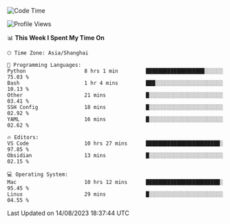 <!--START_SECTION:waka-->
![Code Time](http://img.shields.io/badge/Code%20Time-137%20hrs%2029%20mins-blue)

![Profile Views](http://img.shields.io/badge/Profile%20Views-24-blue)

📊 **This Week I Spent My Time On** 

```text
🕑︎ Time Zone: Asia/Shanghai

💬 Programming Languages: 
Python                   8 hrs 1 min         ███████████████████░░░░░░   75.03 % 
Bash                     1 hr 4 mins         ███░░░░░░░░░░░░░░░░░░░░░░   10.13 % 
Other                    21 mins             █░░░░░░░░░░░░░░░░░░░░░░░░   03.41 % 
SSH Config               18 mins             █░░░░░░░░░░░░░░░░░░░░░░░░   02.92 % 
YAML                     16 mins             █░░░░░░░░░░░░░░░░░░░░░░░░   02.62 % 

🔥 Editors: 
VS Code                  10 hrs 27 mins      ████████████████████████░   97.85 % 
Obsidian                 13 mins             █░░░░░░░░░░░░░░░░░░░░░░░░   02.15 % 

💻 Operating System: 
Mac                      10 hrs 12 mins      ████████████████████████░   95.45 % 
Linux                    29 mins             █░░░░░░░░░░░░░░░░░░░░░░░░   04.55 % 
```


 Last Updated on 14/08/2023 18:37:44 UTC
<!--END_SECTION:waka-->
